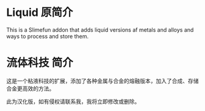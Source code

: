 # Liquid 原简介

This is a Slimefun addon that adds liquid versions af metals and alloys and ways to process and store them.

# 流体科技 简介
这是一个粘液科技的扩展，添加了各种金属与合金的熔融版本，加入了合成、存储合金更高效的方法。

此为汉化版，如有侵权请联系我，我将立即修改或删除。
